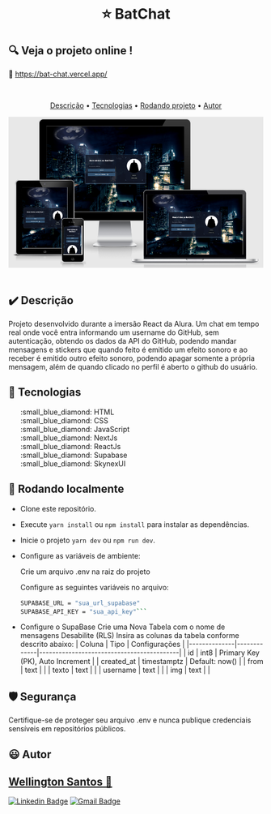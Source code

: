 # <p align="center"> :star: BatChat</p>

## :mag: Veja o projeto online !

:link: <a href="https://bat-chat.vercel.app/" target="_blank">https://bat-chat.vercel.app/</a>

<br>
<p align="center">
 <a href="#heavy_check_mark-Descrição">Descrição</a> •
 <a href="#hammer-Tecnologias">Tecnologias</a> •
 <a href="#game_die-Rodando-localmente">Rodando projeto</a> •
 <a href="#smiley-autor">Autor</a>
</p>

<img src="https://github.com/WSantos79/BatChat/blob/main/public/screenshot.PNG?raw=true"><br><br>

## :heavy_check_mark: **Descrição**

Projeto desenvolvido durante a imersão React da Alura. Um chat em tempo real onde você entra informando um username do GitHub, sem autenticação, obtendo os dados da API do GitHub, podendo mandar mensagens e stickers que quando feito é emitido um efeito sonoro e ao receber é emitido outro efeito sonoro, podendo apagar somente a própria mensagem, além de quando clicado no perfil é aberto o github do usuário.

## :hammer: **Tecnologias**

<ul type="none">
<li>:small_blue_diamond: HTML</li>
<li>:small_blue_diamond: CSS</li>
<li>:small_blue_diamond: JavaScript</li>
<li>:small_blue_diamond: NextJs</li>
<li>:small_blue_diamond: ReactJs</li>
<li>:small_blue_diamond: Supabase</li>
<li>:small_blue_diamond: SkynexUI</li> 
</ul>

## :game_die: Rodando localmente

+ Clone este repositório.
+ Execute `yarn install` ou `npm install` para instalar as dependências.
+ Inicie o projeto `yarn dev` ou `npm run dev`.
+ Configure as variáveis de ambiente:

   Crie um arquivo .env na raiz do projeto

   Configure as seguintes variáveis no arquivo:
   ```bash
   SUPABASE_URL = "sua_url_supabase"
   SUPABASE_API_KEY = "sua_api_key"```

* Configure o SupaBase
   Crie uma Nova Tabela com o nome de mensagens
   Desabilite (RLS)
   Insira as colunas da tabela conforme descrito abaixo:
      | Coluna        | Tipo        | Configurações                               |
   |--------------|-------------|-------------------------------------------|
   | id           | int8        | Primary Key (PK), Auto Increment            |
   | created_at   | timestamptz | Default: now()                             |
   | from         | text        |                                           |
   | texto        | text        |                                           |
   | username     | text        |                                           |
   | img          | text        |                                           |
## 🛡️ Segurança

Certifique-se de proteger seu arquivo .env e nunca publique credenciais sensíveis em repositórios públicos.


## :smiley: Autor

## <a href="https://github.com/WSantos79">Wellington Santos 🚀</a>

[![Linkedin Badge](https://img.shields.io/badge/-WellingtonSantos79-blue?style=flat-square&logo=Linkedin&logoColor=white&link=https://www.linkedin.com/in/wellingtonsantos79/)](https://www.linkedin.com/in/wellingtonsantos79/) 
[![Gmail Badge](https://img.shields.io/badge/-WellingtonSantos7799@gmail.com-c14438?style=flat-square&logo=Gmail&logoColor=white&link=mailto:wellingtonsantos7799@gmail.com)](mailto:wellingtonsantos7799@gmail.com)
